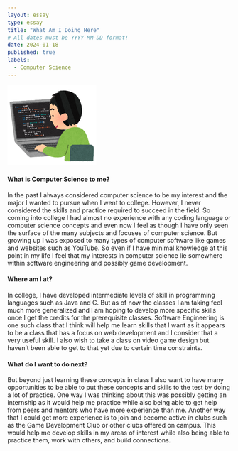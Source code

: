 ```yaml
---
layout: essay
type: essay
title: "What Am I Doing Here"
# All dates must be YYYY-MM-DD format!
date: 2024-01-18
published: true
labels:
  - Computer Science
---
```


<img width="200px" class="rounded float-start pe-4" src="../img/image_2024-01-17_164740556.png">

#### What is Computer Science to me?

In the past I always considered computer science to be my interest and the major I wanted to pursue when I went to college. However, I never considered the skills and practice required to succeed in the field. So coming into college I had almost no experience with any coding language or computer science concepts and even now I feel as though I have only seen the surface of the many subjects and focuses of computer science. But growing up I was exposed to many types of computer software like games and websites such as YouTube. So even if I have minimal knowledge at this point in my life I feel that my interests in computer science lie somewhere within software engineering and possibly game development. 

#### Where am I at?

In college, I have developed intermediate levels of skill in programming languages such as Java and C. But as of now the classes I am taking feel much more generalized and I am hoping to develop more specific skills once I get the credits for the prerequisite classes. Software Engineering is one such class that I think will help me learn skills that I want as it appears to be a class that has a focus on web development and I consider that a very useful skill. I also wish to take a class on video game design but haven’t been able to get to that yet due to certain time constraints.

#### What do I want to do next?

But beyond just learning these concepts in class I also want to have many opportunities to be able to put these concepts and skills to the test by doing a lot of practice. One way I was thinking about this was possibly getting an internship as it would help me practice while also being able to get help from peers and mentors who have more experience than me. Another way that I could get more experience is to join and become active in clubs such as the Game Development Club or other clubs offered on campus. This would help me develop skills in my areas of interest while also being able to practice them, work with others, and build connections.
